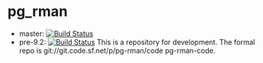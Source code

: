 pg_rman
=======
* master: [![Build Status](https://travis-ci.org/bwtakacy/pg_rman.svg?branch=master)](https://travis-ci.org/bwtakacy/pg_rman)
* pre-9.2: [![Build Status](https://travis-ci.org/bwtakacy/pg_rman.svg?branch=pre-9.2)](https://travis-ci.org/bwtakacy/pg_rman)
This is a repository for development. The formal repo is git://git.code.sf.net/p/pg-rman/code pg-rman-code.
